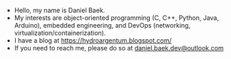 - Hello, my name is Daniel Baek.
- My interests are object-oriented programming (C, C++, Python, Java, Arduino), embedded engineering, and DevOps (networking, virtualization/containerization).
- I have a blog at https://hydroargentum.blogspot.com/
- If you need to reach me, please do so at daniel.baek.dev@outlook.com
